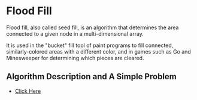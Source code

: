 # Flood Fill

Flood fill, also called seed fill, is an algorithm that determines the area connected to a given node in a multi-dimensional array. 

It is used in the "bucket" fill tool of paint programs to fill connected, similarly-colored areas with a different color, and in games such as Go and Minesweeper for determining which pieces are cleared.

## Algorithm Description and A Simple Problem 

- [Click Here](https://hellohasan.com/2016/08/21/%e0%a6%ab%e0%a7%8d%e0%a6%b2%e0%a6%be%e0%a6%a1-%e0%a6%ab%e0%a6%bf%e0%a6%b2-flood-fill-algorithm-bengali/?fbclid=IwAR2su15CJ4-pNrIflPIPKPDs2Td5lAz9tMjo8IO_dCnJD4DA2b6Bf32otq4)
